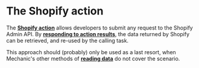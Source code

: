 # The Shopify action

The [**Shopify action**](../../actions/shopify.md) allows developers to submit any request to the Shopify Admin API. By [**responding to action results**](../../../techniques/responding-to-action-results.md), the data returned by Shopify can be retrieved, and re-used by the calling task.

This approach should \(probably\) only be used as a last resort, when Mechanic's other methods of [**reading data**](./) do not cover the scenario.

